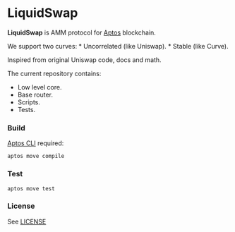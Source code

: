 # LiquidSwap

**LiquidSwap** is AMM protocol for [Aptos](https://www.aptos.com/) blockchain. 

We support two curves:
    * Uncorrelated (like Uniswap).
    * Stable (like Curve).

Inspired from original Uniswap code, docs and math.

The current repository contains: 

* Low level core.
* Base router.
* Scripts.
* Tests.

### Build

[Aptos CLI](https://github.com/aptos-labs/aptos-core/releases) required:

    aptos move compile

### Test

    aptos move test

### License

See [LICENSE](LICENSE)

